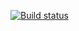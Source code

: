 [![Build status](https://ci.appveyor.com/api/projects/status/rseogqyf6xrv0leo?svg=true)](https://ci.appveyor.com/project/IlyaZakharovQA/postmanci)
